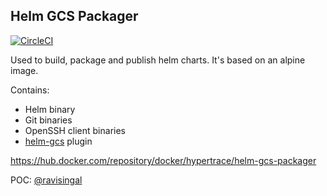 ## Helm GCS Packager
[![CircleCI](https://circleci.com/gh/hypertrace/helm-gcs-packager.svg?style=svg)](https://circleci.com/gh/hypertrace/helm-gcs-packager)

Used to build, package and publish helm charts. It's based on an alpine image.

Contains:
* Helm binary
* Git binaries
* OpenSSH client binaries
* [helm-gcs](https://github.com/hayorov/helm-gcs) plugin

https://hub.docker.com/repository/docker/hypertrace/helm-gcs-packager

POC: [@ravisingal](https://github.com/ravisingal)

